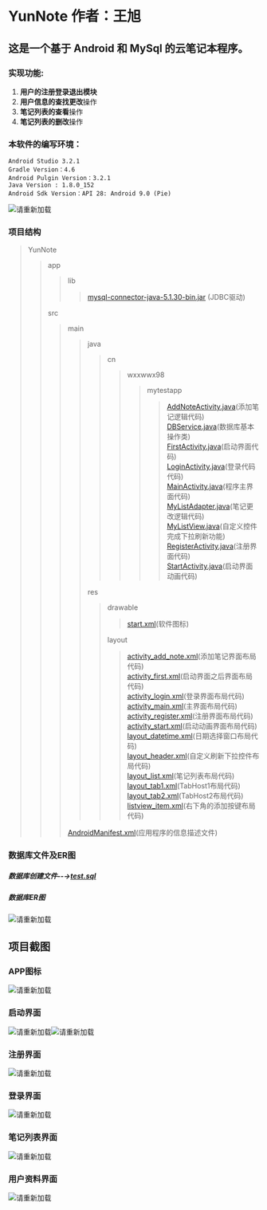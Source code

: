 # YunNote 作者：王旭

## 这是一个基于 Android 和 MySql 的云笔记本程序。


### 实现功能:   
  1. **用户的注册登录退出模块**
  2. **用户信息的查找更改**操作
  3. **笔记列表的查看**操作
  4. **笔记列表的删改**操作
### 本软件的编写环境：
	Android Studio 3.2.1
	Gradle Version：4.6
	Android Pulgin Version：3.2.1
	Java Version : 1.8.0_152
	Android Sdk Version：API 28: Android 9.0 (Pie)   
![请重新加载](/MdImage/ApkEnvironmentImage.png "软件图标")
### 项目结构
>YunNote   
>>app   
>>>lib   
>>>>[mysql-connector-java-5.1.30-bin.jar](app/libs/mysql-connector-java-5.1.30-bin.jar) (JDBC驱动)
>>
>>src   
>>>main   
>>>>java   
>>>>>cn 
>>>>>>wxxwwx98
>>>>>>>mytestapp
>>>>>>>>[AddNoteActivity.java](app/src/main/java/cn/wxxwwx98/mytestapp/AddNoteActivity.java)(添加笔记逻辑代码)   
>>>>>>>>[DBService.java](app/src/main/java/cn/wxxwwx98/mytestapp/DBService.java)(数据库基本操作类)    
>>>>>>>>[FirstActivity.java](app/src/main/java/cn/wxxwwx98/mytestapp/FirstActivity.java)(启动界面代码)    
>>>>>>>>[LoginActivity.java](app/src/main/java/cn/wxxwwx98/mytestapp/LoginActivity.java)(登录代码代码)    
>>>>>>>>[MainActivity.java](app/src/main/java/cn/wxxwwx98/mytestapp/MainActivity.java)(程序主界面代码)    
>>>>>>>>[MyListAdapter.java](app/src/main/java/cn/wxxwwx98/mytestapp/MyListAdapter.java)(笔记更改逻辑代码)    
>>>>>>>>[MyListView.java](app/src/main/java/cn/wxxwwx98/mytestapp/MyListView.java)(自定义控件完成下拉刷新功能)    
>>>>>>>>[RegisterActivity.java](app/src/main/java/cn/wxxwwx98/mytestapp/RegisterActivity.java)(注册界面代码)    
>>>>>>>>[StartActivity.java](app/src/main/java/cn/wxxwwx98/mytestapp/StartActivity.java)(启动界面动画代码)   
>>>>
>>>>res  
>>>>>drawable
>>>>>>[start.xml](app/src/main/res/drawable/start.xml)(软件图标) 
>>>>>
>>>>>layout
>>>>>>[activity_add_note.xml](app/src/main/res/layout/activity_add_note.xml)(添加笔记界面布局代码)   
>>>>>>[activity_first.xml](app/src/main/res/layout/activity_first.xml)(启动界面之后界面布局代码)    
>>>>>>[activity_login.xml](app/src/main/res/layout/activity_login.xml)(登录界面布局代码)    
>>>>>>[activity_main.xml](app/src/main/res/layout/activity_main.xml)(主界面布局代码)    
>>>>>>[activity_register.xml](app/src/main/res/layout/activity_register.xml)(注册界面布局代码)    
>>>>>>[activity_start.xml](app/src/main/res/layout/activity_start.xml)(启动动画界面布局代码)     
>>>>>>[layout_datetime.xml](app/src/main/res/layout/layout_datetime.xml)(日期选择窗口布局代码)      
>>>>>>[layout_header.xml](app/src/main/res/layout/layout_header.xml)(自定义刷新下拉控件布局代码)     
>>>>>>[layout_list.xml](app/src/main/res/layout/layout_list.xml)(笔记列表布局代码)    
>>>>>>[layout_tab1.xml](app/src/main/res/layout/layout_tab1.xml)(TabHost1布局代码)    
>>>>>>[layout_tab2.xml](app/src/main/res/layout/layout_tab2.xml)(TabHost2布局代码)      
>>>>>>[listview_item.xml](app/src/main/res/layout/listview_item.xml)(右下角的添加按键布局代码)    
>>>      
>>>[AndroidManifest.xml](app/src/main/AndroidManifest.xml)(应用程序的信息描述文件)
### 数据库文件及ER图
##### 数据库创建文件--→[test.sql](test.sql)   
##### 数据库ER图   
![请重新加载](/MdImage/DbERImage.png "数据库ER图")
## 项目截图
### APP图标   
![请重新加载](/MdImage/IconImage.png "APP图标")   
### 启动界面
![请重新加载](/MdImage/LayoutStartImage1.png "启动界面")![请重新加载](/MdImage/LayoutStartImage2.png "启动界面")   
### 注册界面
![请重新加载](/MdImage/LayoutRegisterImage.png "注册界面")   
### 登录界面
![请重新加载](/MdImage/LayoutLoginImage.png "登录界面")   
### 笔记列表界面
![请重新加载](/MdImage/LayoutTabHost1Image.png "笔记列表界面")   
### 用户资料界面
![请重新加载](/MdImage/LayoutTabHost2Image.png "用户资料界面")   

